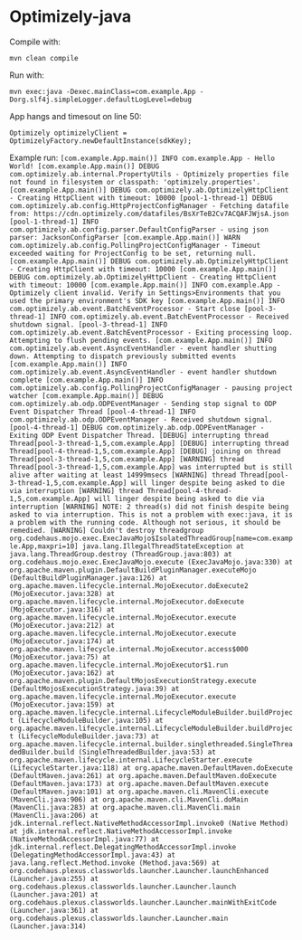 # Optimizely-java

Compile with:  

`mvn clean compile`

Run with:  

`mvn exec:java -Dexec.mainClass=com.example.App -Dorg.slf4j.simpleLogger.defaultLogLevel=debug`

App hangs and timesout on line 50:   

`Optimizely optimizelyClient = OptimizelyFactory.newDefaultInstance(sdkKey);`   

Example run:
`[com.example.App.main()] INFO com.example.App - Hello World!
[com.example.App.main()] DEBUG com.optimizely.ab.internal.PropertyUtils - Optimizely properties file not found in filesystem or classpath: 'optimizely.properties'.
[com.example.App.main()] DEBUG com.optimizely.ab.OptimizelyHttpClient - Creating HttpClient with timeout: 10000
[pool-1-thread-1] DEBUG com.optimizely.ab.config.HttpProjectConfigManager - Fetching datafile from: https://cdn.optimizely.com/datafiles/BsXrTeB2Cv7ACQAFJWjsA.json
[pool-1-thread-1] INFO com.optimizely.ab.config.parser.DefaultConfigParser - using json parser: JacksonConfigParser
[com.example.App.main()] WARN com.optimizely.ab.config.PollingProjectConfigManager - Timeout exceeded waiting for ProjectConfig to be set, returning null.
[com.example.App.main()] DEBUG com.optimizely.ab.OptimizelyHttpClient - Creating HttpClient with timeout: 10000
[com.example.App.main()] DEBUG com.optimizely.ab.OptimizelyHttpClient - Creating HttpClient with timeout: 10000
[com.example.App.main()] INFO com.example.App - Optimizely client invalid. Verify in Settings>Environments that you used the primary environment's SDK key
[com.example.App.main()] INFO com.optimizely.ab.event.BatchEventProcessor - Start close
[pool-3-thread-1] INFO com.optimizely.ab.event.BatchEventProcessor - Received shutdown signal.
[pool-3-thread-1] INFO com.optimizely.ab.event.BatchEventProcessor - Exiting processing loop. Attempting to flush pending events.
[com.example.App.main()] INFO com.optimizely.ab.event.AsyncEventHandler - event handler shutting down. Attempting to dispatch previously submitted events
[com.example.App.main()] INFO com.optimizely.ab.event.AsyncEventHandler - event handler shutdown complete
[com.example.App.main()] INFO com.optimizely.ab.config.PollingProjectConfigManager - pausing project watcher
[com.example.App.main()] DEBUG com.optimizely.ab.odp.ODPEventManager - Sending stop signal to ODP Event Dispatcher Thread
[pool-4-thread-1] INFO com.optimizely.ab.odp.ODPEventManager - Received shutdown signal.
[pool-4-thread-1] DEBUG com.optimizely.ab.odp.ODPEventManager - Exiting ODP Event Dispatcher Thread.
[DEBUG] interrupting thread Thread[pool-3-thread-1,5,com.example.App]
[DEBUG] interrupting thread Thread[pool-4-thread-1,5,com.example.App]
[DEBUG] joining on thread Thread[pool-3-thread-1,5,com.example.App]
[WARNING] thread Thread[pool-3-thread-1,5,com.example.App] was interrupted but is still alive after waiting at least 14999msecs
[WARNING] thread Thread[pool-3-thread-1,5,com.example.App] will linger despite being asked to die via interruption
[WARNING] thread Thread[pool-4-thread-1,5,com.example.App] will linger despite being asked to die via interruption
[WARNING] NOTE: 2 thread(s) did not finish despite being asked to via interruption. This is not a problem with exec:java, it is a problem with the running code. Although not serious, it should be remedied.
[WARNING] Couldn't destroy threadgroup org.codehaus.mojo.exec.ExecJavaMojo$IsolatedThreadGroup[name=com.example.App,maxpri=10]
java.lang.IllegalThreadStateException
    at java.lang.ThreadGroup.destroy (ThreadGroup.java:803)
    at org.codehaus.mojo.exec.ExecJavaMojo.execute (ExecJavaMojo.java:330)
    at org.apache.maven.plugin.DefaultBuildPluginManager.executeMojo (DefaultBuildPluginManager.java:126)
    at org.apache.maven.lifecycle.internal.MojoExecutor.doExecute2 (MojoExecutor.java:328)
    at org.apache.maven.lifecycle.internal.MojoExecutor.doExecute (MojoExecutor.java:316)
    at org.apache.maven.lifecycle.internal.MojoExecutor.execute (MojoExecutor.java:212)
    at org.apache.maven.lifecycle.internal.MojoExecutor.execute (MojoExecutor.java:174)
    at org.apache.maven.lifecycle.internal.MojoExecutor.access$000 (MojoExecutor.java:75)
    at org.apache.maven.lifecycle.internal.MojoExecutor$1.run (MojoExecutor.java:162)
    at org.apache.maven.plugin.DefaultMojosExecutionStrategy.execute (DefaultMojosExecutionStrategy.java:39)
    at org.apache.maven.lifecycle.internal.MojoExecutor.execute (MojoExecutor.java:159)
    at org.apache.maven.lifecycle.internal.LifecycleModuleBuilder.buildProject (LifecycleModuleBuilder.java:105)
    at org.apache.maven.lifecycle.internal.LifecycleModuleBuilder.buildProject (LifecycleModuleBuilder.java:73)
    at org.apache.maven.lifecycle.internal.builder.singlethreaded.SingleThreadedBuilder.build (SingleThreadedBuilder.java:53)
    at org.apache.maven.lifecycle.internal.LifecycleStarter.execute (LifecycleStarter.java:118)
    at org.apache.maven.DefaultMaven.doExecute (DefaultMaven.java:261)
    at org.apache.maven.DefaultMaven.doExecute (DefaultMaven.java:173)
    at org.apache.maven.DefaultMaven.execute (DefaultMaven.java:101)
    at org.apache.maven.cli.MavenCli.execute (MavenCli.java:906)
    at org.apache.maven.cli.MavenCli.doMain (MavenCli.java:283)
    at org.apache.maven.cli.MavenCli.main (MavenCli.java:206)
    at jdk.internal.reflect.NativeMethodAccessorImpl.invoke0 (Native Method)
    at jdk.internal.reflect.NativeMethodAccessorImpl.invoke (NativeMethodAccessorImpl.java:77)
    at jdk.internal.reflect.DelegatingMethodAccessorImpl.invoke (DelegatingMethodAccessorImpl.java:43)
    at java.lang.reflect.Method.invoke (Method.java:569)
    at org.codehaus.plexus.classworlds.launcher.Launcher.launchEnhanced (Launcher.java:255)
    at org.codehaus.plexus.classworlds.launcher.Launcher.launch (Launcher.java:201)
    at org.codehaus.plexus.classworlds.launcher.Launcher.mainWithExitCode (Launcher.java:361)
    at org.codehaus.plexus.classworlds.launcher.Launcher.main (Launcher.java:314)`  
